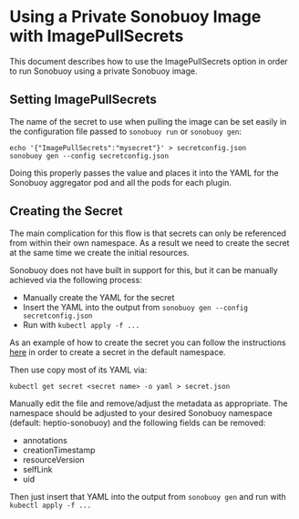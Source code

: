 # Using a Private Sonobuoy Image with ImagePullSecrets

This document describes how to use the ImagePullSecrets option in order to run Sonobuoy using a private Sonobuoy image.

## Setting ImagePullSecrets

The name of the secret to use when pulling the image can be set easily in the configuration file passed to `sonobuoy run` or `sonobuoy gen`:

```
echo '{"ImagePullSecrets":"mysecret"}' > secretconfig.json
sonobuoy gen --config secretconfig.json
```

Doing this properly passes the value and places it into the YAML for the Sonobuoy aggregator pod and all the pods for each plugin.

## Creating the Secret

The main complication for this flow is that secrets can only be referenced from within their own namespace. As a result we need to create the secret at the same time we create the initial resources.

Sonobuoy does not have built in support for this, but it can be manually achieved via the following process:
 - Manually create the YAML for the secret
 - Insert the YAML into the output from `sonobuoy gen --config secretconfig.json`
 - Run with `kubectl apply -f ...`

As an example of how to create the secret you can follow the instructions [here][dockersecret] in order to create a secret in the default namespace.

Then use copy most of its YAML via:
```
kubectl get secret <secret name> -o yaml > secret.json
```

Manually edit the file and remove/adjust the metadata as appropriate. The namespace should be adjusted to your desired Sonobuoy namespace (default: heptio-sonobuoy) and the following fields can be removed:
 - annotations
 - creationTimestamp
 - resourceVersion
 - selfLink
 - uid

Then just insert that YAML into the output from `sonobuoy gen` and run with `kubectl apply -f ...`

[dockersecret]: https://kubernetes.io/docs/tasks/configure-pod-container/pull-image-private-registry/